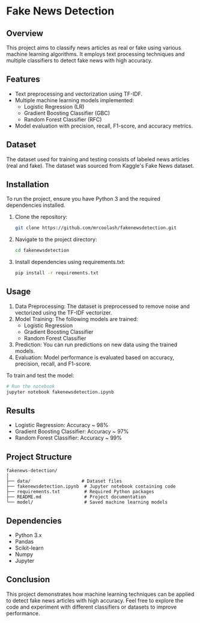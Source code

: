 # Fake News Detection

## Overview
This project aims to classify news articles as real or fake using various machine learning algorithms. It employs text processing techniques and multiple classifiers to detect fake news with high accuracy.

## Features
- Text preprocessing and vectorization using TF-IDF.
- Multiple machine learning models implemented:
  - Logistic Regression (LR)
  - Gradient Boosting Classifier (GBC)
  - Random Forest Classifier (RFC)
- Model evaluation with precision, recall, F1-score, and accuracy metrics.

## Dataset
The dataset used for training and testing consists of labeled news articles (real and fake). The dataset was sourced from Kaggle's Fake News dataset.

## Installation
To run the project, ensure you have Python 3 and the required dependencies installed.

1. Clone the repository:
   ```bash
   git clone https://github.com/mrcoolash/fakenewsdetection.git
   ```

2. Navigate to the project directory:
   ```bash
   cd fakenewsdetection
   ```

3. Install dependencies using requirements.txt:
   ```bash
   pip install -r requirements.txt
   ```

## Usage
1. Data Preprocessing: The dataset is preprocessed to remove noise and vectorized using the TF-IDF vectorizer.
2. Model Training: The following models are trained:
   - Logistic Regression
   - Gradient Boosting Classifier
   - Random Forest Classifier
3. Prediction: You can run predictions on new data using the trained models.
4. Evaluation: Model performance is evaluated based on accuracy, precision, recall, and F1-score.

To train and test the model:
```bash
# Run the notebook
jupyter notebook fakenewsdetection.ipynb
```

## Results
- Logistic Regression: Accuracy ~ 98%
- Gradient Boosting Classifier: Accuracy ~ 97%
- Random Forest Classifier: Accuracy ~ 99%

## Project Structure
```
fakenews-detection/
│
├── data/                   # Dataset files
├── fakenewsdetection.ipynb  # Jupyter notebook containing code
├── requirements.txt         # Required Python packages
├── README.md                # Project documentation
└── model/                   # Saved machine learning models
```

## Dependencies
- Python 3.x
- Pandas
- Scikit-learn
- Numpy
- Jupyter

## Conclusion
This project demonstrates how machine learning techniques can be applied to detect fake news articles with high accuracy. Feel free to explore the code and experiment with different classifiers or datasets to improve performance.
